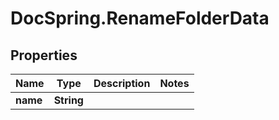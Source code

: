 # DocSpring.RenameFolderData

## Properties

Name | Type | Description | Notes
------------ | ------------- | ------------- | -------------
**name** | **String** |  | 


